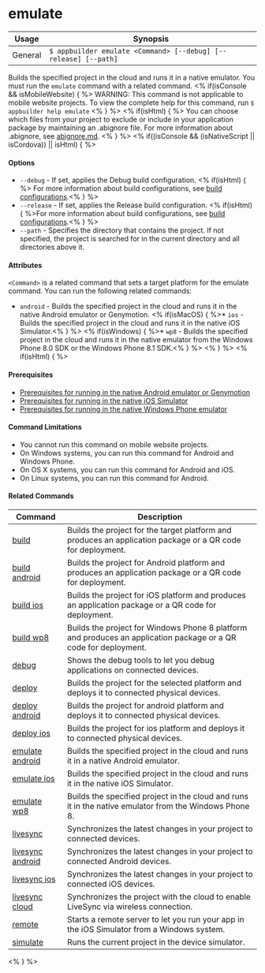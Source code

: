 emulate
==========

Usage | Synopsis
------|-------
General | `$ appbuilder emulate <Command> [--debug] [--release] [--path]`

Builds the specified project in the cloud and runs it in a native emulator. You must run the `emulate` command with a related command.
<% if(isConsole && isMobileWebsite) { %>
WARNING: This command is not applicable to mobile website projects. To view the complete help for this command, run `$ appbuilder help emulate`
<% } %>
<% if(isHtml) { %>
You can choose which files from your project to exclude or include in your application package by maintaining an .abignore file. For more information about .abignore, see [abignore.md](https://github.com/Icenium/icenium-cli/blob/release/ABIGNORE.md).
<% } %>
<% if((isConsole && (isNativeScript || isCordova)) || isHtml) { %>
#### Options
* `--debug` - If set, applies the Debug build configuration. <% if(isHtml) { %> For more information about build configurations, see [build configurations](http://docs.telerik.com/platform/appbuilder/build-configurations/overview).<% } %>
* `--release` - If set, applies the Release build configuration. <% if(isHtml) { %>For more information about build configurations, see [build configurations](http://docs.telerik.com/platform/appbuilder/build-configurations/overview).<% } %>
* `--path` - Specifies the directory that contains the project. If not specified, the project is searched for in the current directory and all directories above it.

#### Attributes
`<Command>` is a related command that sets a target platform for the emulate command. You can run the following related commands:
* `android` - Builds the specified project in the cloud and runs it in the native Android emulator or Genymotion.
<% if(isMacOS) { %>* `ios` - Builds the specified project in the cloud and runs it in the native iOS Simulator.<% } %> 
<% if(isWindows) { %>* `wp8` - Builds the specified project in the cloud and runs it in the native emulator from the Windows Phone 8.0 SDK or the Windows Phone 8.1 SDK.<% } %> 
<% } %>
<% if(isHtml) { %> 
#### Prerequisites

* [Prerequisites for running in the native Android emulator or Genymotion](http://docs.telerik.com/platform/appbuilder/testing-your-app/running-in-emulators/android-emulator#prerequisites)
* [Prerequisites for running in the native iOS Simulator](http://docs.telerik.com/platform/appbuilder/testing-your-app/running-in-emulators/ios-emulator)
* [Prerequisites for running in the native Windows Phone emulator](http://docs.telerik.com/platform/appbuilder/testing-your-app/running-in-emulators/wp8-emulator)

#### Command Limitations

* You cannot run this command on mobile website projects.
* On Windows systems, you can run this command for Android and Windows Phone.
* On OS X systems, you can run this command for Android and iOS.
* On Linux systems, you can run this command for Android.

#### Related Commands

Command | Description
----------|----------
[build](build.html) | Builds the project for the target platform and produces an application package or a QR code for deployment.
[build android](build-android.html) | Builds the project for Android platform and produces an application package or a QR code for deployment.
[build ios](build-ios.html) | Builds the project for iOS platform and produces an application package or a QR code for deployment.
[build wp8](build-wp8.html) | Builds the project for Windows Phone 8 platform and produces an application package or a QR code for deployment.
[debug](debug.html) | Shows the debug tools to let you debug applications on connected devices.
[deploy](deploy.html) | Builds the project for the selected platform and deploys it to connected physical devices.
[deploy android](deploy-android.html) | Builds the project for android platform and deploys it to connected physical devices.
[deploy ios](deploy-ios.html) | Builds the project for ios platform and deploys it to connected physical devices.
[emulate android](emulate-android.html) | Builds the specified project in the cloud and runs it in a native Android emulator.
[emulate ios](emulate-ios.html) | Builds the specified project in the cloud and runs it in the native iOS Simulator.
[emulate wp8](emulate-wp8.html) | Builds the specified project in the cloud and runs it in the native emulator from the Windows Phone 8.
[livesync](livesync.html) | Synchronizes the latest changes in your project to connected devices.
[livesync android](livesync-android.html) | Synchronizes the latest changes in your project to connected Android devices.
[livesync ios](livesync-ios.html) | Synchronizes the latest changes in your project to connected iOS devices.
[livesync cloud](livesync-cloud.html) | Synchronizes the project with the cloud to enable LiveSync via wireless connection.
[remote](remote.html) | Starts a remote server to let you run your app in the iOS Simulator from a Windows system.
[simulate](simulate.html) | Runs the current project in the device simulator.
<% } %>